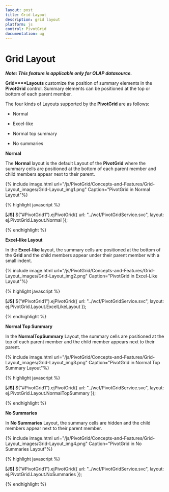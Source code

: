 ```yaml
---
layout: post
title: Grid-Layout
description: grid layout
platform: js
control: PivotGrid
documentation: ug
---
```


# Grid Layout

_**Note: This feature is applicable only for OLAP datasource.**_

**Grid****Layouts** customize the position of summary elements in the **PivotGrid** control. Summary elements can be positioned at the top or bottom of each parent member.

The four kinds of Layouts supported by the **PivotGrid** are as follows:

* Normal

* Excel-like

* Normal top summary

* No summaries

**Normal**

The **Normal** layout is the default Layout of the **PivotGrid** where the summary cells are positioned at the bottom of each parent member and child members appear next to their parent.



{% include image.html url="/js/PivotGrid/Concepts-and-Features/Grid-Layout_images/Grid-Layout_img1.png" Caption="PivotGrid in Normal Layout"%}



{% highlight javascript %}

**[JS]** 
$("#PivotGrid1").ejPivotGrid({ url: "../wcf/PivotGridService.svc",
layout: ej.PivotGrid.Layout.Normal });


{% endhighlight %}



**Excel-like Layout**

In the **Excel-like** layout, the summary cells are positioned at the bottom of the **Grid** and the child members appear under their parent member with a small indent.



{% include image.html url="/js/PivotGrid/Concepts-and-Features/Grid-Layout_images/Grid-Layout_img2.png" Caption="PivotGrid in Excel-Like Layout"%}



{% highlight javascript %}

**[JS]**
$("#PivotGrid1").ejPivotGrid({ url: "../wcf/PivotGridService.svc",
layout: ej.PivotGrid.Layout.ExcelLikeLayout });


{% endhighlight %}



**Normal Top Summary**

In the **Normal****Top****Summary** Layout, the summary cells are positioned at the top of each parent member and the child member appears next to their parent.

{% include image.html url="/js/PivotGrid/Concepts-and-Features/Grid-Layout_images/Grid-Layout_img3.png" Caption="PivotGrid in Normal Top Summary Layout"%}



{% highlight javascript %}

**[JS]**
$("#PivotGrid1").ejPivotGrid({ url: "../wcf/PivotGridService.svc", 
layout: ej.PivotGrid.Layout.NormalTopSummary });


{% endhighlight %}

**No Summaries**

In **No Summaries** Layout, the summary cells are hidden and the child members appear next to their parent member.



{% include image.html url="/js/PivotGrid/Concepts-and-Features/Grid-Layout_images/Grid-Layout_img4.png" Caption="PivotGrid in No Summaries Layout"%}



{% highlight javascript %}

**[JS]**
$("#PivotGrid1").ejPivotGrid({ url: "../wcf/PivotGridService.svc", 
layout: ej.PivotGrid.Layout.NoSummaries });


{% endhighlight %}



